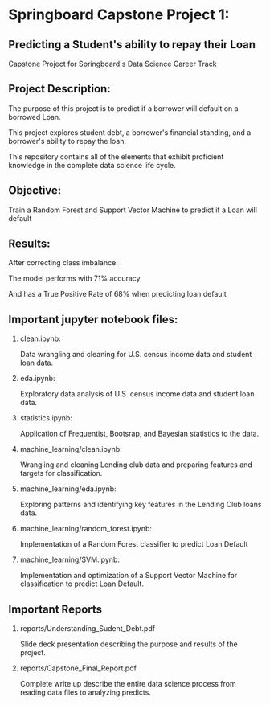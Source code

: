 # Springboard Capstone Project 1:
## Predicting a Student's ability to repay their Loan

Capstone Project for Springboard's Data Science Career Track

## Project Description:

The purpose of this project is to predict if a borrower will default on a borrowed Loan. 

This project explores student debt, a borrower's financial standing, and a borrower's ability to repay the loan.

This repository contains all of the elements that exhibit proficient knowledge in the complete data science life cycle.

## Objective:
Train a Random Forest and Support Vector Machine to predict if a Loan will default

## Results:
After correcting class imbalance: 

  The model performs with 71% accuracy
  
  And has a True Positive Rate of 68% when predicting loan default


## Important jupyter notebook files:
  1. clean.ipynb: 
      
      Data wrangling and cleaning for U.S. census income data and student loan data.
      
      
  2. eda.ipynb: 
      
      Exploratory data analysis of U.S. census income data and student loan data.
      
      
  3. statistics.ipynb:  
      
      Application of Frequentist, Bootsrap, and Bayesian statistics to the data.
      
      
  4. machine_learning/clean.ipynb:  
  
      Wrangling and cleaning Lending club data and preparing features and targets for classification.
      
      
  5. machine_learning/eda.ipynb:  
  
      Exploring patterns and identifying key features in the Lending Club loans data. 
      
      
  6. machine_learning/random_forest.ipynb:  
  
      Implementation of a Random Forest classifier to predict Loan Default
      
      
  7. machine_learning/SVM.ipynb:   
  
      Implementation and optimization of a Support Vector Machine for classification to predict Loan Default. 
      
      
  
## Important Reports
  1. reports/Understanding_Sudent_Debt.pdf
  
      Slide deck presentation describing the purpose and results of the project.
      
      
  2. reports/Capstone_Final_Report.pdf
  
      Complete write up describe the entire data science process from reading data files to analyzing predicts. 
      
      
      

